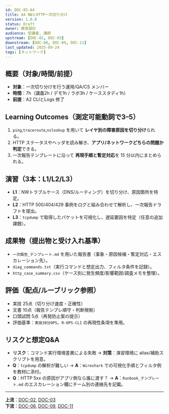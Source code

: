 ```yaml
---
id: DOC-05-A4
title: A4 NWとHTTP一次切り分け
version: 1.0.0
status: Draft
owner: 教育設計
audience: 受講者, 講師
upstream: [DOC-02, DOC-03]
downstream: [DOC-06, DOC-09, DOC-11]
last_updated: 2025-09-24
tags: [ネットワーク]
---
```


## 概要（対象/時間/前提）
- **対象**：一次切り分けを行う運用/QA/CS メンバー
- **時間**：7h（講義2h / デモ1h / ラボ3h / ケーススタディ1h）
- **前提**：A2 CLIとLogs 修了

## Learning Outcomes（測定可能動詞で3–5）
1. `ping`,`traceroute`,`nslookup` を用いて **レイヤ別の障害原因を切り分け**られる。
2. HTTP ステータスやヘッダを読み解き、**アプリ/ネットワークどちらの問題か判定**できる。
3. 一次報告テンプレートに沿って **再現手順と暫定対応**を 15 分以内にまとめられる。

## 演習（3本：L1/L2/L3）
- **L1**：NWトラブルケース（DNS/ルーティング）を切り分け、原因箇所を特定。
- **L2**：HTTP 500/404/429 事例をログと組み合わせて解析し、一次報告ドラフトを提出。
- **L3**：`tcpdump` で取得したパケットを可視化し、遅延要因を特定（任意の追加課題）。

## 成果物（提出物と受け入れ基準）
- `一次報告_テンプレート.md` を用いた報告書（事象・原因候補・暫定対応・エスカレーション先）。
- `diag_commands.txt`（実行コマンドと想定出力、フィルタ条件を記録）。
- `http_case_summary.csv`（ケース別に発生頻度/影響範囲/調査メモを整理）。

## 評価（配点/ルーブリック参照）
- 実技 25点（切り分け速度・正確性）
- 文書 10点（報告テンプレ順守・判断根拠）
- 口頭試問 5点（再発防止案の提示）
- 評価基準：`実技30分OPS`、`R-OPS-CLI` の再現性条項を準用。

## リスクと想定Q&A
- **リスク**：コマンド実行環境差異による失敗 → **対策**：演習環境に alias/補助スクリプトを用意。
- **Q**：`tcpdump` の解析が難しい → **A**：`Wireshark` での可視化手順とフィルタ例を教材に添付。
- **Q**：HTTP 5xx の原因がアプリ側なら誰に渡す？ → **A**：`Runbook_テンプレート.md` のエスカレーション欄にチーム別の連絡先を記載。

---
**上流**：[DOC-02](../../02_product-curriculum/DOC-02_プロダクトとカリキュラム体系_v1.0.md), [DOC-03](../../03_course-dag/DOC-03_コースDAG_依存関係図_v1.0.md)  
**下流**：[DOC-06](../../06_assessment-rubric/DOC-06_評価とルーブリック_v1.0.md), [DOC-09](../../09_delivery-ops/DOC-09_デリバリー運用_v1.0.md), [DOC-11](../../11_poc-pack/DOC-11_PoCパック_v1.0.md)
